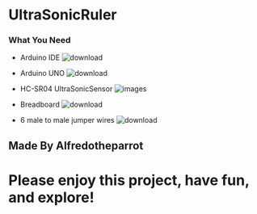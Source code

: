 # UltraSonicRuler

### What You Need
* Arduino IDE
![download](https://user-images.githubusercontent.com/118088415/232261525-a4fef0f9-8157-4cbc-bd42-1173901de2ad.png)

* Arduino UNO
![download](https://user-images.githubusercontent.com/118088415/232261491-2798f2d7-1a16-4fec-acc8-04ae122c4f8a.jpg)

* HC-SR04 UltraSonicSensor
![images](https://user-images.githubusercontent.com/118088415/232261581-7a491721-834d-4f2a-9486-ecdddecd7d71.jpg)

* Breadboard
![download](https://user-images.githubusercontent.com/118088415/232261641-f5caadf5-0d30-4dd8-b250-d973de2ab09b.jpg)

* 6 male to male jumper wires
![download](https://user-images.githubusercontent.com/118088415/232261672-1a09003d-968c-4384-9c1f-3ec3613e30cc.jpg)

## Made By Alfredotheparrot

# Please enjoy this project, have fun, and explore!
